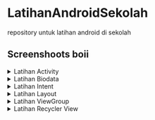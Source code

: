 # LatihanAndroidSekolah
repository untuk  latihan android di sekolah

## Screenshoots boii


<details>
  <summary>Latihan Activity</summary>
  
</details>

<details>
  <summary>Latihan Biodata</summary>
  
</details>


<details>
  <summary>Latihan Intent</summary>
  
</details>


<details>
  <summary>Latihan Layout</summary>
  
</details>

<details>
  <summary>Latihan ViewGroup</summary>
  
</details>

<details>
  <summary>Latihan Recycler View</summary>
  
</details>
<!--
- [LatihanActivity](https://github.com/AkuraDiary/LatihanAndroidSekolah/blob/main/latihanActivity.md)
- [LatihanBiodata](https://github.com/AkuraDiary/LatihanAndroidSekolah/blob/main/latihanBiodata.md)
- [LatihanIntent](https://github.com/AkuraDiary/LatihanAndroidSekolah/blob/main/latihanIntent.md)
- [LatihanLayout](https://github.com/AkuraDiary/LatihanAndroidSekolah/blob/main/latihanLayout.md)
- [LatihanViewGroup](https://github.com/AkuraDiary/LatihanAndroidSekolah/blob/main/latihanView.md)
- [LatihanRecyclerView](https://github.com/AkuraDiary/LatihanAndroidSekolah/blob/main/latihanRecycler.md)

-->
